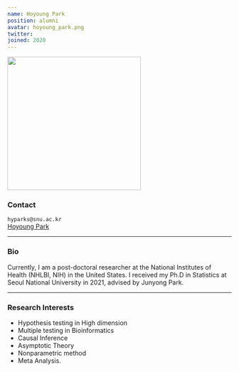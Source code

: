 ```yaml
---
name: Hoyoung Park
position: alumni
avatar: hoyoung_park.png
twitter:
joined: 2020
---
```


<img width="300" src="{{site.baseurl}}/images/people/{{page.avatar}}" data-action="zoom">

### Contact

<i class="fa fa-envelope-o"></i>  `hyparks@snu.ac.kr`<br>
<i class="fa fa-home"></i> [Hoyoung Park](https://sites.google.com/view/hoyoung-park/home?authuser=0)

<hr>

### Bio

Currently, I am a post-doctoral researcher at the National Institutes of Health (NHLBI, NIH) in the United States. I received my Ph.D in Statistics at Seoul National University in 2021, advised by Junyong Park. 

<hr>

### Research Interests

* Hypothesis testing in High dimension
* Multiple testing in Bioinformatics
* Causal Inference
* Asymptotic Theory
* Nonparametric method
* Meta Analysis.
